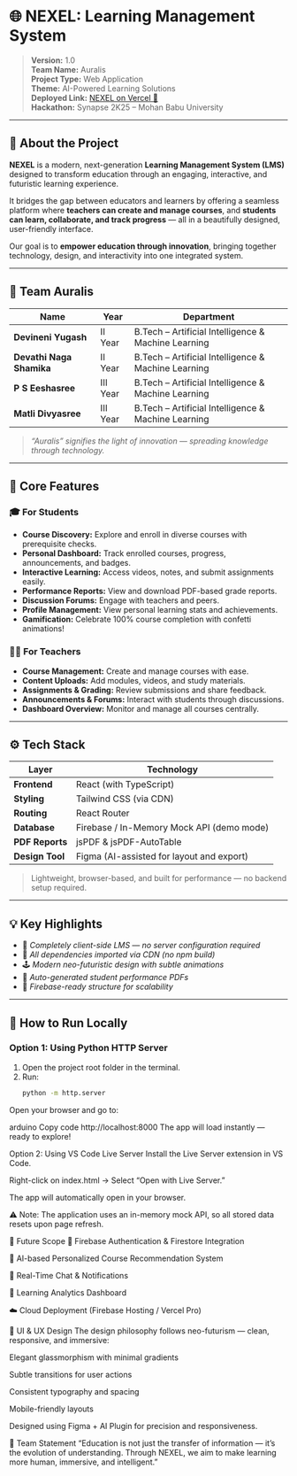 # 🌐 NEXEL: Learning Management System

> **Version:** 1.0  
> **Team Name:** Auralis  
> **Project Type:** Web Application  
> **Theme:** AI-Powered Learning Solutions  
> **Deployed Link:** [NEXEL on Vercel 🚀](https://nexel-learning-management-system.vercel.app/)  
> **Hackathon:** Synapse 2K25 – Mohan Babu University  

---

## 🧠 About the Project

**NEXEL** is a modern, next-generation **Learning Management System (LMS)** designed to transform education through an engaging, interactive, and futuristic learning experience.  

It bridges the gap between educators and learners by offering a seamless platform where **teachers can create and manage courses**, and **students can learn, collaborate, and track progress** — all in a beautifully designed, user-friendly interface.  

Our goal is to **empower education through innovation**, bringing together technology, design, and interactivity into one integrated system.

---

## 👥 Team Auralis

| Name | Year | Department |
|------|------|-------------|
| **Devineni Yugash** | II Year | B.Tech – Artificial Intelligence & Machine Learning |
| **Devathi Naga Shamika** | II Year | B.Tech – Artificial Intelligence & Machine Learning |
| **P S Eeshasree** | III Year | B.Tech – Artificial Intelligence & Machine Learning |
| **Matli Divyasree** | III Year | B.Tech – Artificial Intelligence & Machine Learning |

> *“Auralis” signifies the light of innovation — spreading knowledge through technology.*

---

## 🚀 Core Features

### 🎓 For Students
- **Course Discovery:** Explore and enroll in diverse courses with prerequisite checks.  
- **Personal Dashboard:** Track enrolled courses, progress, announcements, and badges.  
- **Interactive Learning:** Access videos, notes, and submit assignments easily.  
- **Performance Reports:** View and download PDF-based grade reports.  
- **Discussion Forums:** Engage with teachers and peers.  
- **Profile Management:** View personal learning stats and achievements.  
- **Gamification:** Celebrate 100% course completion with confetti animations!  

### 🧑‍🏫 For Teachers
- **Course Management:** Create and manage courses with ease.  
- **Content Uploads:** Add modules, videos, and study materials.  
- **Assignments & Grading:** Review submissions and share feedback.  
- **Announcements & Forums:** Interact with students through discussions.  
- **Dashboard Overview:** Monitor and manage all courses centrally.

---

## ⚙️ Tech Stack

| Layer | Technology |
|--------|-------------|
| **Frontend** | React (with TypeScript) |
| **Styling** | Tailwind CSS (via CDN) |
| **Routing** | React Router |
| **Database** | Firebase / In-Memory Mock API (demo mode) |
| **PDF Reports** | jsPDF & jsPDF-AutoTable |
| **Design Tool** | Figma (AI-assisted for layout and export) |

> Lightweight, browser-based, and built for performance — no backend setup required.

---

## 💡 Key Highlights

- 🧭 *Completely client-side LMS — no server configuration required*  
- 🧱 *All dependencies imported via CDN (no npm build)*  
- 🕹️ *Modern neo-futuristic design with subtle animations*  
- 📄 *Auto-generated student performance PDFs*  
- 🔐 *Firebase-ready structure for scalability*  

---

## 🧰 How to Run Locally

### Option 1: Using Python HTTP Server
1. Open the project root folder in the terminal.  
2. Run:
   ```bash
   python -m http.server
Open your browser and go to:

arduino
Copy code
http://localhost:8000
The app will load instantly — ready to explore!

Option 2: Using VS Code Live Server
Install the Live Server extension in VS Code.

Right-click on index.html → Select “Open with Live Server.”

The app will automatically open in your browser.

⚠️ Note: The application uses an in-memory mock API, so all stored data resets upon page refresh.

🏁 Future Scope
🔐 Firebase Authentication & Firestore Integration

🤖 AI-based Personalized Course Recommendation System

💬 Real-Time Chat & Notifications

🧠 Learning Analytics Dashboard

☁️ Cloud Deployment (Firebase Hosting / Vercel Pro)

🎨 UI & UX Design
The design philosophy follows neo-futurism — clean, responsive, and immersive:

Elegant glassmorphism with minimal gradients

Subtle transitions for user actions

Consistent typography and spacing

Mobile-friendly layouts

Designed using Figma + AI Plugin for precision and responsiveness.

💬 Team Statement
“Education is not just the transfer of information — it’s the evolution of understanding.
Through NEXEL, we aim to make learning more human, immersive, and intelligent.”

